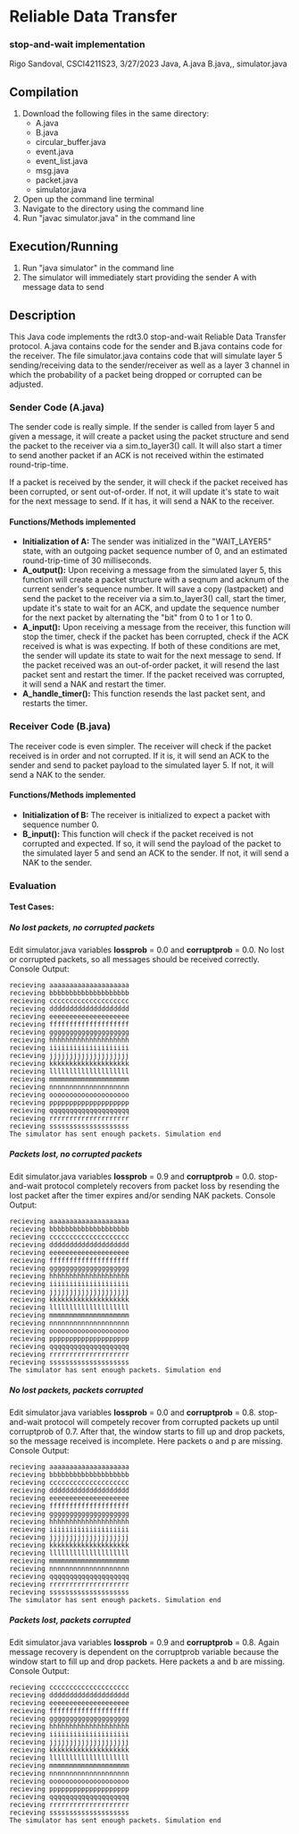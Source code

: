 # Reliable Data Transfer
### stop-and-wait implementation

Rigo Sandoval, CSCI4211S23, 3/27/2023
Java, A.java B.java,, simulator.java

## Compilation
1. Download the following files in the same directory:
    - A.java
    - B.java
    - circular_buffer.java
    - event.java
    - event_list.java
    - msg.java
    - packet.java
    - simulator.java
2. Open up the command line terminal
3. Navigate to the directory using the command line
4. Run "javac simulator.java" in the command line

## Execution/Running
1. Run "java simulator" in the command line
2. The simulator will immediately start providing the sender A with message data to send

## Description
This Java code implements the rdt3.0 stop-and-wait Reliable Data Transfer protocol. A.java contains code for the sender and B.java contains code for the receiver. The file simulator.java contains code that will simulate layer 5 sending/receiving data to the sender/receiver as well as a layer 3 channel in which the probability of a packet being dropped or corrupted can be adjusted.

### Sender Code (A.java)
The sender code is really simple. If the sender is called from layer 5 and given a message, it will create a packet using the packet structure and send the packet to the receiver via a sim.to_layer3() call. It will also start a timer to send another packet if an ACK is not received within the estimated round-trip-time.

If a packet is received by the sender, it will check if the packet received has been corrupted, or sent out-of-order. If not, it will update it's state to wait for the next message to send. If it has, it will send a NAK to the receiver.

#### Functions/Methods implemented
- **Initialization of A:**
    The sender was initialized in the "WAIT_LAYER5" state, with an outgoing packet sequence number of 0, and an estimated round-trip-time of 30 milliseconds.
- **A_output():**
    Upon receiving a message from the simulated layer 5, this function will create a packet structure with a seqnum and acknum of the current sender's sequence number. It will save a copy (lastpacket) and send the packet to the receiver via a sim.to_layer3() call, start the timer, update it's state to wait for an ACK, and update the sequence number for the next packet by alternating the "bit" from 0 to 1 or 1 to 0.
- **A_input():**
    Upon receiving a message from the receiver, this function will stop the timer, check if the packet has been corrupted, check if the ACK received is what is was expecting. If both of these conditions are met, the sender will update its state to wait for the next message to send. If the packet received was an out-of-order packet, it will resend the last packet sent and restart the timer. If the packet received was corrupted, it will send a NAK and restart the timer.
- **A_handle_timer():**
    This function resends the last packet sent, and restarts the timer.

### Receiver Code (B.java)
The receiver code is even simpler. The receiver will check if the packet received is in order and not corrupted. If it is, it will send an ACK to the sender and send to packet payload to the simulated layer 5. If not, it will send a NAK to the sender.

#### Functions/Methods implemented
- **Initialization of B:**
    The receiver is initialized to expect a packet with sequence number 0.
- **B_input():**
    This function will check if the packet received is not corrupted and expected. If so, it will send the payload of the packet to the simulated layer 5 and send an ACK to the sender. If not, it will send a NAK to the sender.

### Evaluation
#### Test Cases:
##### No lost packets, no corrupted packets
Edit simulator.java variables **lossprob** = 0.0 and **corruptprob** = 0.0.
No lost or corrupted packets, so all messages should be received correctly.
Console Output:

    recieving aaaaaaaaaaaaaaaaaaaa
    recieving bbbbbbbbbbbbbbbbbbbb
    recieving cccccccccccccccccccc
    recieving dddddddddddddddddddd
    recieving eeeeeeeeeeeeeeeeeeee
    recieving ffffffffffffffffffff
    recieving gggggggggggggggggggg
    recieving hhhhhhhhhhhhhhhhhhhh
    recieving iiiiiiiiiiiiiiiiiiii
    recieving jjjjjjjjjjjjjjjjjjjj
    recieving kkkkkkkkkkkkkkkkkkkk
    recieving llllllllllllllllllll
    recieving mmmmmmmmmmmmmmmmmmmm
    recieving nnnnnnnnnnnnnnnnnnnn
    recieving oooooooooooooooooooo
    recieving pppppppppppppppppppp
    recieving qqqqqqqqqqqqqqqqqqqq
    recieving rrrrrrrrrrrrrrrrrrrr
    recieving ssssssssssssssssssss
    The simulator has sent enough packets. Simulation end

##### Packets lost, no corrupted packets
Edit simulator.java variables **lossprob** = 0.9 and **corruptprob** = 0.0.
stop-and-wait protocol completely recovers from packet loss by resending the lost packet after the timer expires and/or sending NAK packets.
Console Output:

    recieving aaaaaaaaaaaaaaaaaaaa
    recieving bbbbbbbbbbbbbbbbbbbb
    recieving cccccccccccccccccccc
    recieving dddddddddddddddddddd
    recieving eeeeeeeeeeeeeeeeeeee
    recieving ffffffffffffffffffff
    recieving gggggggggggggggggggg
    recieving hhhhhhhhhhhhhhhhhhhh
    recieving iiiiiiiiiiiiiiiiiiii
    recieving jjjjjjjjjjjjjjjjjjjj
    recieving kkkkkkkkkkkkkkkkkkkk
    recieving llllllllllllllllllll
    recieving mmmmmmmmmmmmmmmmmmmm
    recieving nnnnnnnnnnnnnnnnnnnn
    recieving oooooooooooooooooooo
    recieving pppppppppppppppppppp
    recieving qqqqqqqqqqqqqqqqqqqq
    recieving rrrrrrrrrrrrrrrrrrrr
    recieving ssssssssssssssssssss
    The simulator has sent enough packets. Simulation end

##### No lost packets, packets corrupted
Edit simulator.java variables **lossprob** = 0.0 and **corruptprob** = 0.8.
stop-and-wait protocol will competely recover from corrupted packets up until corruptprob of 0.7. After that, the window starts to fill up and drop packets, so the message received is incomplete. Here packets o and p are missing.
Console Output:

    recieving aaaaaaaaaaaaaaaaaaaa
    recieving bbbbbbbbbbbbbbbbbbbb
    recieving cccccccccccccccccccc
    recieving dddddddddddddddddddd
    recieving eeeeeeeeeeeeeeeeeeee
    recieving ffffffffffffffffffff
    recieving gggggggggggggggggggg
    recieving hhhhhhhhhhhhhhhhhhhh
    recieving iiiiiiiiiiiiiiiiiiii
    recieving jjjjjjjjjjjjjjjjjjjj
    recieving kkkkkkkkkkkkkkkkkkkk
    recieving llllllllllllllllllll
    recieving mmmmmmmmmmmmmmmmmmmm
    recieving nnnnnnnnnnnnnnnnnnnn
    recieving qqqqqqqqqqqqqqqqqqqq
    recieving rrrrrrrrrrrrrrrrrrrr
    recieving ssssssssssssssssssss
    The simulator has sent enough packets. Simulation end

##### Packets lost, packets corrupted
Edit simulator.java variables **lossprob** = 0.9 and **corruptprob** = 0.8.
Again message recovery is dependent on the corruptprob variable because the window start to fill up and drop packets. Here packets a and b are missing.
Console Output:

    recieving cccccccccccccccccccc
    recieving dddddddddddddddddddd
    recieving eeeeeeeeeeeeeeeeeeee
    recieving ffffffffffffffffffff
    recieving gggggggggggggggggggg
    recieving hhhhhhhhhhhhhhhhhhhh
    recieving iiiiiiiiiiiiiiiiiiii
    recieving jjjjjjjjjjjjjjjjjjjj
    recieving kkkkkkkkkkkkkkkkkkkk
    recieving llllllllllllllllllll
    recieving mmmmmmmmmmmmmmmmmmmm
    recieving nnnnnnnnnnnnnnnnnnnn
    recieving oooooooooooooooooooo
    recieving pppppppppppppppppppp
    recieving qqqqqqqqqqqqqqqqqqqq
    recieving rrrrrrrrrrrrrrrrrrrr
    recieving ssssssssssssssssssss
    The simulator has sent enough packets. Simulation end
